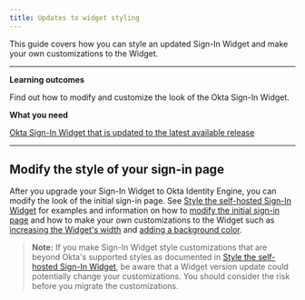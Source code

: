 ```yaml
---
title: Updates to widget styling
---
```


<ApiLifecycle access="ie" />

This guide covers how you can style an updated Sign-In Widget and make your own customizations to the Widget.

---

**Learning outcomes**

Find out how to modify and customize the look of the Okta Sign-In Widget.

**What you need**

[Okta Sign-In Widget that is updated to the latest available release](/docs/guides/oie-upgrade-sign-in-widget/main/)

---

## Modify the style of your sign-in page

After you upgrade your Sign-In Widget to Okta Identity Engine, you can modify the look of the initial sign-in page. See [Style the self-hosted Sign-In Widget](/docs/guides/custom-widget/main/#style-the-self-hosted-sign-in-widget) for examples and information on how to [modify the initial sign-in page](/docs/guides/custom-widget/main/#initial-sign-in-page) and how to make your own customizations to the Widget such as [increasing the Widget's width](/docs/guides/custom-widget/main/#widget-positioning-width) and [adding a background color](/docs/guides/custom-widget/main/#background).

> **Note:** If you make Sign-In Widget style customizations that are beyond Okta's supported styles as documented in [Style the self-hosted Sign-In Widget](/docs/guides/custom-widget/main/#style-the-self-hosted-sign-in-widget), be aware that a Widget version update could potentially change your customizations. You should consider the risk before you migrate the customizations.